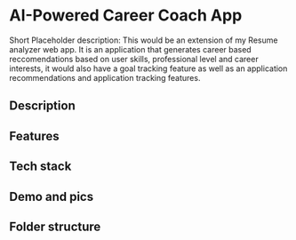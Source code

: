 # AI-Powered Career Coach App
Short Placeholder description:
This would be an extension of my Resume analyzer web app. It is an application that generates career based reccomendations based on user skills, professional level and career interests, it would also have a goal tracking feature as well as an application recommendations and application tracking features. 

## Description 
## Features
## Tech stack
## Demo and pics
## Folder structure
## 